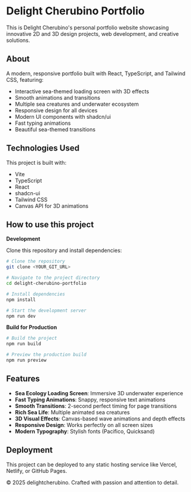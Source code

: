 # Delight Cherubino Portfolio

This is Delight Cherubino's personal portfolio website showcasing innovative 2D and 3D design projects, web development, and creative solutions.

## About

A modern, responsive portfolio built with React, TypeScript, and Tailwind CSS, featuring:
- Interactive sea-themed loading screen with 3D effects
- Smooth animations and transitions
- Multiple sea creatures and underwater ecosystem
- Responsive design for all devices
- Modern UI components with shadcn/ui
- Fast typing animations
- Beautiful sea-themed transitions

## Technologies Used

This project is built with:
- Vite
- TypeScript
- React
- shadcn-ui
- Tailwind CSS
- Canvas API for 3D animations

## How to use this project

**Development**

Clone this repository and install dependencies:

```bash
# Clone the repository
git clone <YOUR_GIT_URL>

# Navigate to the project directory
cd delight-cherubino-portfolio

# Install dependencies
npm install

# Start the development server
npm run dev
```

**Build for Production**

```bash
# Build the project
npm run build

# Preview the production build
npm run preview
```

## Features

- **Sea Ecology Loading Screen**: Immersive 3D underwater experience
- **Fast Typing Animations**: Snappy, responsive text animations
- **Smooth Transitions**: 2-second perfect timing for page transitions
- **Rich Sea Life**: Multiple animated sea creatures
- **3D Visual Effects**: Canvas-based wave animations and depth effects
- **Responsive Design**: Works perfectly on all screen sizes
- **Modern Typography**: Stylish fonts (Pacifico, Quicksand)

## Deployment

This project can be deployed to any static hosting service like Vercel, Netlify, or GitHub Pages.

© 2025 delightcherubino. Crafted with passion and attention to detail.